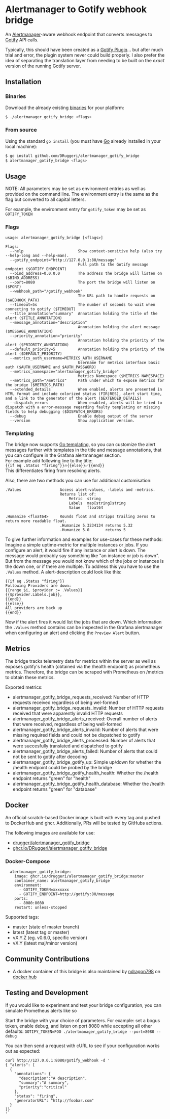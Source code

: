 # Alertmanager to Gotify webhook bridge

An [Alertmanager](https://prometheus.io/docs/alerting/latest/alertmanager/)-aware webhook endpoint that converts messages to [Gotify](https://gotify.net/) API calls.

Typically, this should have been created as a [Gotify Plugin](https://gotify.net/docs/plugin)... but after much trial and error, the plugin system never could build properly. I also prefer the idea of separating the translation layer from needing to be built on the *exact* version of the running Gotify server.

## Installation

### Binaries

Download the already existing [binaries](https://github.com/DRuggeri/alertmanager_gotify_bridge/releases) for your platform:

```bash
$ ./alertmanager_gotify_bridge <flags>
```

### From source

Using the standard `go install` (you must have [Go](https://golang.org/) already installed in your local machine):

```bash
$ go install github.com/DRuggeri/alertmanager_gotify_bridge
$ alertmanager_gotify_bridge <flags>
```

## Usage
NOTE: All parameters may be set as environment entries as well as provided on the command line. The environment entry is the same as the flag but converted to all capital letters.

For example, the environment entry for `gotify_token` may be set as `GOTIFY_TOKEN`

### Flags

```
usage: alertmanager_gotify_bridge [<flags>]

Flags:
  --help                        Show context-sensitive help (also try --help-long and --help-man).
  --gotify_endpoint="http://127.0.0.1:80/message"
                                Full path to the Gotify message endpoint ($GOTIFY_ENDPOINT)
  --bind_address=0.0.0.0        The address the bridge will listen on ($BIND_ADDRESS)
  --port=8080                   The port the bridge will listen on ($PORT)
  --webhook_path="/gotify_webhook"
                                The URL path to handle requests on ($WEBHOOK_PATH)
  --timeout=5s                  The number of seconds to wait when connecting to gotify ($TIMEOUT)
  --title_annotation="summary"  Annotation holding the title of the alert ($TITLE_ANNOTATION)
  --message_annotation="description"
                                Annotation holding the alert message ($MESSAGE_ANNOTATION)
  --priority_annotation="priority"
                                Annotation holding the priority of the alert ($PRIORITY_ANNOTATION)
  --default_priority=5          Annotation holding the priority of the alert ($DEFAULT_PRIORITY)
  --metrics_auth_username=METRICS_AUTH_USERNAME
                                Username for metrics interface basic auth ($AUTH_USERNAME and $AUTH_PASSWORD)
  --metrics_namespace="alertmanager_gotify_bridge"
                                Metrics Namespace ($METRICS_NAMESPACE)
  --metrics_path="/metrics"     Path under which to expose metrics for the bridge ($METRICS_PATH)
  --extended_details            When enabled, alerts are presented in HTML format and include colorized status (FIR|RES), alert start time, and a link to the generator of the alert ($EXTENDED_DETAILS)
  --dispatch_errors             When enabled, alerts will be tried to dispatch with a error-message regarding faulty templating or missing fields to help debugging ($DISPATCH_ERRORS)
  --debug                       Enable debug output of the server
  --version                     Show application version.
```

### Templating
The bridge now supports [Go templating](https://golang.org/pkg/text/template/), so you can customize the alert messages further with templates in the title and message annotations, that you can configure in the Grafana alertmanager section.  
For example add following line to the title:  
`{{if eq .Status "firing"}}🔥{{else}}✅{{end}}`  
This differentiates firing from resolving alerts.  
  
Also, there are two methods you can use for additional customisation:
```
.Values                 Access alert-values, -labels and -metrics. 
                        Returns list of:
                            Metric  string
                            Labels  map[string]string
                            Value   float64
              
.Humanize <float64>     Rounds float and stripps trailing zeros to return more readable float.
                        .Humanize 5.3234134 returns 5.32
                        .Humanize 5.0       returns 5
```
To give further information and examples for use-cases for these methods:
Imagine a simple uptime-metric for multiple instances or jobs. If you configure an alert, it would fire if any instance or alert is down. The message would probably say something like "an instance or job is down".
But from the message you would not know which of the jobs or instances is the down one, or if there are multiple. To address this you have to use the `.Values` method. A alert-description could look like this:
```
{{if eq .Status "firing"}}
Following Providers are down: 
{{range $i, $provider := .Values}}
{{$provider.Labels.job}}, 
{{end}}
{{else}}
All providers are back up
{{end}}
```
Now if the alert fires it would list the jobs that are down. Which information the `.Values` method contains can be inspected in the Grafana alertmanager when configuring an alert and clicking the `Preview Alert` button.

## Metrics
The bridge tracks telemetry data for metrics within the server as well as exposes gotify's health (obtained via the /health endpoint) as prometheus metrics. Therefore, the bridge can be scraped with Prometheus on /metrics to obtain these metrics.

Exported metrics:
- alertmanager_gotify_bridge_requests_received: Number of HTTP requests received regardless of being wel-formed
- alertmanager_gotify_bridge_requests_invalid: Number of HTTP requests received that were apparently invalid HTTP requests
- alertmanager_gotify_bridge_alerts_received: Overall number of alerts that were received, regardless of being well-formed
- alertmanager_gotify_bridge_alerts_invalid: Number of alerts that were missing required fields and could not be dispatched to gotify
- alertmanager_gotify_bridge_alerts_processed: Number of alerts that were succesfully translated and dispatched to gotify
- alertmanager_gotify_bridge_alerts_failed: Number of alerts that could not be sent to gotify after decoding
- alertmanager_gotify_bridge_gotify_up: Simple up/down for whether the /health endpoint could be probed by the bridge
- alertmanager_gotify_bridge_gotify_health_health: Whether the /health endpoint returns "green" for "health"
- alertmanager_gotify_bridge_gotify_health_database: Whether the /health endpoint returns "green" for "database"

## Docker
An official scratch-based Docker image is built with every tag and pushed to DockerHub and ghcr. Additionally, PRs will be tested by GitHubs actions.

The following images are available for use:
- [druggeri/alertmanager_gotify_bridge](https://hub.docker.com/r/druggeri/alertmanager_gotify_bridge)
- [ghcr.io/DRuggeri/alertmanager_gotify_bridge](https://ghcr.io/DRuggeri/alertmanager_gotify_bridge)

### Docker-Compose
```
  alertmanager_gotify_bridge:
    image: ghcr.io/druggeri/alertmanager_gotify_bridge:master
    container_name: alertmanager_gotify_bridge
    environment:
      - GOTIFY_TOKEN=xxxxxxx
      - GOTIFY_ENDPOINT=http://gotify:80/message
    ports:
      - 8080:8080
    restart: unless-stopped
```
Supported tags:
- master (state of master branch)
- latest (latest tag or master)
- vX.Y.Z (eg. v0.6.0, specific version)
- vX.Y (latest maj/minor version)

## Community Contributions
* A docker container of this bridge is also maintained by [ndragon798](https://github.com/ndragon798) on [docker hub](https://hub.docker.com/r/nathaneaston/alertmanager_gotify_bridge-docker)

## Testing and Development
If you would like to experiment and test your bridge configuration, you can simulate Prometheus alerts like so

Start the bridge with your choice of parameters. For example: set a bogus token, enable debug, and listen on port 8080 while accepting all other defaults:
`
GOTIFY_TOKEN=FOO ./alertmanager_gotify_bridge --port=8080 --debug
`

You can then send a request with cURL to see if your configuration works out as expected:
```
curl http://127.0.0.1:8080/gotify_webhook -d '
{ "alerts": [
  {
    "annotations": {
      "description":"A description",
      "summary":"A summary",
      "priority":"critical"
    },
    "status": "firing",
    "generatorURL": "http://foobar.com"
  }
]}
'
```
